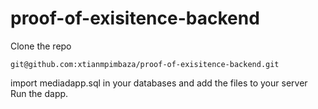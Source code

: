 # proof-of-exisitence-backend
Clone the repo
```
git@github.com:xtianmpimbaza/proof-of-exisitence-backend.git
```
import mediadapp.sql in your databases and
add the files to your server<br>
Run the dapp.